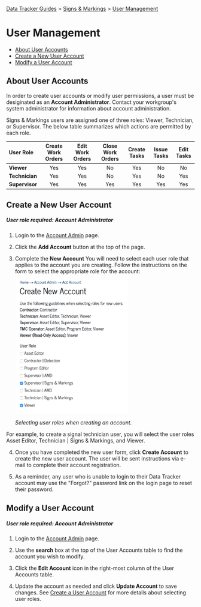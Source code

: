 [Data Tracker Guides](./) > [Signs & Markings](/signs_markings#signs-and-markings-data-tracker-user-guides) > [User Management](user_management.md)

# User Management

- [About User Accounts](#about-user-accounts)
- [Create a New User Account](#create-a-new-user-account)
- [Modify a User Account](#modify-a-user-account)

## About User Accounts

In order to create user accounts or modify user permissions, a user must be desiginated as an **Account Administrator**. Contact your workgroup's system administrator for information about account administration.

Signs & Markings users are assigned one of three roles: Viewer, Technician, or Supervisor. The below table summarizes which actions are permitted by each role.

User Role       | Create Work Orders | Edit Work Orders | Close Work Orders |Create Tasks | Issue Tasks | Edit Tasks
:---            | :---:              | :---:            | :---:             |:---:        | :---:       | :---:
**Viewer**      | Yes                | Yes              | No                |Yes          | No          | No
**Technician**  | Yes                | Yes              | No                |Yes          | No          | Yes
**Supervisor**  | Yes                | Yes              | Yes               |Yes          | Yes         | Yes

## Create a New User Account

##### User role required: Account Administrator

1. Login to the [Account Admin](http://transportation.austintexas.io/data-tracker/#home/account-admin2/add-account/) page.

2. Click the **Add Account** button at the top of the page.

3. Complete the **New Account** You will need to select each user role that applies to the account you are creating. Follow the instructions on the form to select the appropriate role for the account:

    <img src="../images/user_role_selection.png" width="300">

    *Selecting user roles when creating an account.*

For example, to create a signal technician user, you will select the user roles Asset Editor, Technician \| Signs & Markings, and Viewer.

4. Once you have completed the new user form, click **Create Account** to create the new user account. The user will be sent instructions via e-mail to complete their account registration.

5. As a reminder, any user who is unable to login to their Data Tracker account may use the "Forgot?" password link on the login page to reset their password.

## Modify a User Account

##### User role required: Account Administrator

1. Login to the [Account Admin](http://transportation.austintexas.io/data-tracker/#home/account-admin2/add-account/) page.

2. Use the **search** box at the top of the User Accounts table to find the account you wish to modify.

3. Click the **Edit Account** icon in the right-most column of the User Accounts table.

4. Update the account as needed and click **Update Account** to save changes. See [Create a User Account](#create-a-new–user-account) for more details about selecting user roles.













